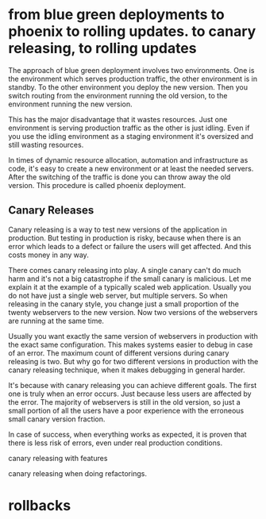 # from blue green deployments to phoenix to rolling updates. to canary releasing, to rolling updates

The approach of blue green deployment involves two environments. One
is the environment which serves production traffic, the other
environment is in standby. To the other environment you deploy the new
version. Then you switch routing from the environment running the old
version, to the environment running the new version.

This has the major disadvantage that it wastes resources. Just one
environment is serving production traffic as the other is just
idling. Even if you use the idling environment as a staging
environment it's oversized and still wasting resources.

In times of dynamic resource allocation, automation and infrastructure
as code, it's easy to create a new environment or at least the needed
servers. After the switching of the traffic is done you can throw away
the old version. This procedure is called phoenix deployment.


## Canary Releases

Canary releasing is a way to test new versions of the application in
production. But testing in production is risky, because when there is
an error which leads to a defect or failure the users will get
affected. And this costs money in any way.

There comes canary releasing into play. A single canary can't do much
harm and it's not a big catastrophe if the small canary is
malicious. Let me explain it at the example of a typically scaled web
application. Usually you do not have just a single web server, but
multiple servers. So when releasing in the canary style, you change
just a small proportion of the twenty webservers to the new
version. Now two versions of the webservers are running at the same
time.

Usually you want exactly the same version of webservers in production
with the exact same configuration. This makes systems easier to debug
in case of an error. The maximum count of different versions during
canary releasing is two. But why go for two different versions in
production with the canary releasing technique, when it makes
debugging in general harder.

It's because with canary releasing you can achieve different
goals. The first one is truly when an error occurs. Just because less
users are affected by the error. The majority of webservers is still
in the old version, so just a small portion of all the users have a
poor experience with the erroneous small canary version fraction.

In case of success, when everything works as expected, it is proven
that there is less risk of errors, even under real production
conditions.

canary releasing with features

canary releasing when doing refactorings.

# rollbacks
